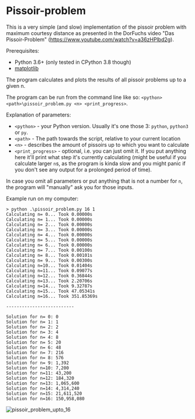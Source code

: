 # Pissoir-problem

This is a very simple (and slow) implementation of the pissoir problem with maximum courtesy distance as presented in
the DorFuchs video "Das Pissoir-Problem" (https://www.youtube.com/watch?v=a36zHPlbd2g).

Prerequisites:

* Python 3.6+ (only tested in CPython 3.8 though)
* [matplotlib](https://pypi.org/project/matplotlib/)

The program calculates and plots the results of all pissoir problems up to a given n.

The program can be run from the command line like so: `<python> <path>\pissoir_problem.py <n> <print_progress>`.

Explanation of parameters:

* `<python>` - your Python version. Usually it's one those 3: `python`, `python3` or `py`.
* `<path>` - The path towards the script, relative to your current location
* `<n>` - describes the amount of pissoirs up to which you want to calculate
* `<print_progress>` - optional, i.e. you can just omit it. If you put anything here it'll print what step it's currently calculating (might be useful if you calculate larger `n`s, as the program is kinda slow and you might panic if you don't see any output for a prolonged period of time).

In case you omit all parameters or put anything that is not a number for `n`, the program will "manually" ask you for those inputs.

Example run on my computer:

    > python .\pissoir_problem.py 16 1
    Calculating n= 0... Took 0.00000s
    Calculating n= 1... Took 0.00000s
    Calculating n= 2... Took 0.00000s
    Calculating n= 3... Took 0.00000s
    Calculating n= 4... Took 0.00000s
    Calculating n= 5... Took 0.00000s
    Calculating n= 6... Took 0.00000s
    Calculating n= 7... Took 0.00100s
    Calculating n= 8... Took 0.00101s
    Calculating n= 9... Took 0.00300s
    Calculating n=10... Took 0.01404s
    Calculating n=11... Took 0.09077s
    Calculating n=12... Took 0.36844s
    Calculating n=13... Took 2.20706s
    Calculating n=14... Took 9.32787s
    Calculating n=15... Took 47.05341s
    Calculating n=16... Took 351.85369s
    
    --------------------------
    
    Solution for n= 0: 0
    Solution for n= 1: 1
    Solution for n= 2: 2
    Solution for n= 3: 4
    Solution for n= 4: 8
    Solution for n= 5: 20
    Solution for n= 6: 48
    Solution for n= 7: 216
    Solution for n= 8: 576
    Solution for n= 9: 1,392
    Solution for n=10: 7,200
    Solution for n=11: 43,200
    Solution for n=12: 184,320
    Solution for n=13: 1,065,600
    Solution for n=14: 4,314,240
    Solution for n=15: 21,611,520
    Solution for n=16: 150,958,080

![pissoir_problem_upto_16](https://user-images.githubusercontent.com/38440557/194154040-00befbf6-a07b-48a7-ae0f-1281261900ce.png)
